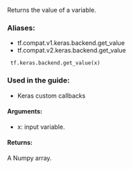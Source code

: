 Returns the value of a variable.
### Aliases:
- tf.compat.v1.keras.backend.get_value
- tf.compat.v2.keras.backend.get_value

```
 tf.keras.backend.get_value(x)
```
### Used in the guide:
- Keras custom callbacks
#### Arguments:
- x: input variable.
#### Returns:
A Numpy array.
